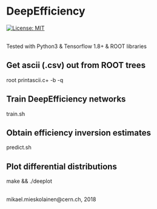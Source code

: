 # DeepEfficiency
[![License: MIT](https://img.shields.io/badge/License-MIT-yellow.svg)](https://opensource.org/licenses/MIT)

<br>
Tested with Python3 & Tensorflow 1.8+ & ROOT libraries

<br>

## Get ascii (.csv) out from ROOT trees
root printascii.c+ -b -q

## Train DeepEfficiency networks
train.sh

## Obtain efficiency inversion estimates
predict.sh

## Plot differential distributions
make && ./deeplot

<br>
mikael.mieskolainen@cern.ch, 2018
